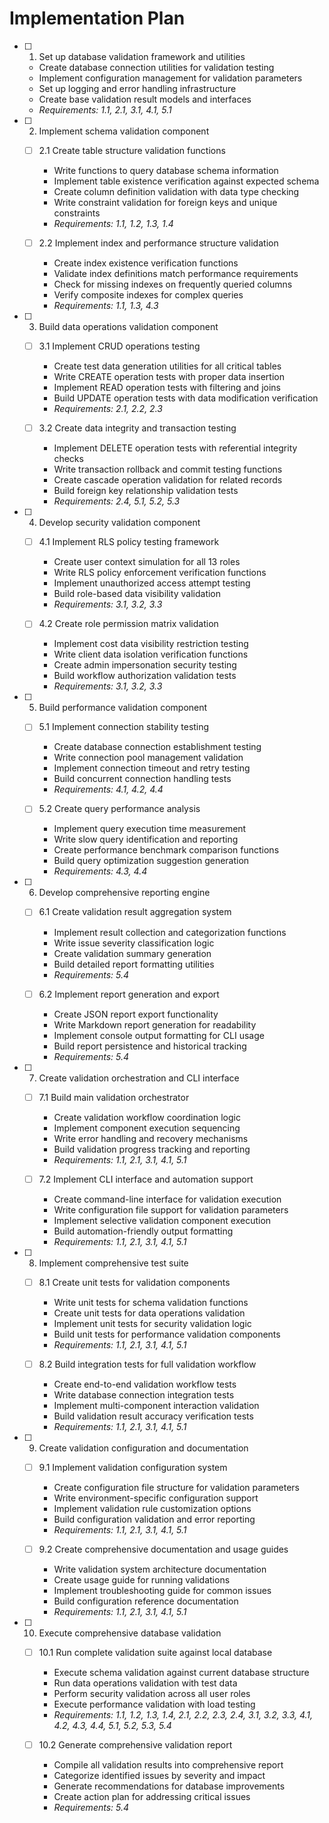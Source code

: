 # Implementation Plan

- [ ] 1. Set up database validation framework and utilities
  - Create database connection utilities for validation testing
  - Implement configuration management for validation parameters
  - Set up logging and error handling infrastructure
  - Create base validation result models and interfaces
  - _Requirements: 1.1, 2.1, 3.1, 4.1, 5.1_

- [ ] 2. Implement schema validation component
  - [ ] 2.1 Create table structure validation functions
    - Write functions to query database schema information
    - Implement table existence verification against expected schema
    - Create column definition validation with data type checking
    - Write constraint validation for foreign keys and unique constraints
    - _Requirements: 1.1, 1.2, 1.3, 1.4_

  - [ ] 2.2 Implement index and performance structure validation
    - Create index existence verification functions
    - Validate index definitions match performance requirements
    - Check for missing indexes on frequently queried columns
    - Verify composite indexes for complex queries
    - _Requirements: 1.1, 1.3, 4.3_

- [ ] 3. Build data operations validation component
  - [ ] 3.1 Implement CRUD operations testing
    - Create test data generation utilities for all critical tables
    - Write CREATE operation tests with proper data insertion
    - Implement READ operation tests with filtering and joins
    - Build UPDATE operation tests with data modification verification
    - _Requirements: 2.1, 2.2, 2.3_

  - [ ] 3.2 Create data integrity and transaction testing
    - Implement DELETE operation tests with referential integrity checks
    - Write transaction rollback and commit testing functions
    - Create cascade operation validation for related records
    - Build foreign key relationship validation tests
    - _Requirements: 2.4, 5.1, 5.2, 5.3_

- [ ] 4. Develop security validation component
  - [ ] 4.1 Implement RLS policy testing framework
    - Create user context simulation for all 13 roles
    - Write RLS policy enforcement verification functions
    - Implement unauthorized access attempt testing
    - Build role-based data visibility validation
    - _Requirements: 3.1, 3.2, 3.3_

  - [ ] 4.2 Create role permission matrix validation
    - Implement cost data visibility restriction testing
    - Write client data isolation verification functions
    - Create admin impersonation security testing
    - Build workflow authorization validation tests
    - _Requirements: 3.1, 3.2, 3.3_

- [ ] 5. Build performance validation component
  - [ ] 5.1 Implement connection stability testing
    - Create database connection establishment testing
    - Write connection pool management validation
    - Implement connection timeout and retry testing
    - Build concurrent connection handling tests
    - _Requirements: 4.1, 4.2, 4.4_

  - [ ] 5.2 Create query performance analysis
    - Implement query execution time measurement
    - Write slow query identification and reporting
    - Create performance benchmark comparison functions
    - Build query optimization suggestion generation
    - _Requirements: 4.3, 4.4_

- [ ] 6. Develop comprehensive reporting engine
  - [ ] 6.1 Create validation result aggregation system
    - Implement result collection and categorization functions
    - Write issue severity classification logic
    - Create validation summary generation
    - Build detailed report formatting utilities
    - _Requirements: 5.4_

  - [ ] 6.2 Implement report generation and export
    - Create JSON report export functionality
    - Write Markdown report generation for readability
    - Implement console output formatting for CLI usage
    - Build report persistence and historical tracking
    - _Requirements: 5.4_

- [ ] 7. Create validation orchestration and CLI interface
  - [ ] 7.1 Build main validation orchestrator
    - Create validation workflow coordination logic
    - Implement component execution sequencing
    - Write error handling and recovery mechanisms
    - Build validation progress tracking and reporting
    - _Requirements: 1.1, 2.1, 3.1, 4.1, 5.1_

  - [ ] 7.2 Implement CLI interface and automation support
    - Create command-line interface for validation execution
    - Write configuration file support for validation parameters
    - Implement selective validation component execution
    - Build automation-friendly output formatting
    - _Requirements: 1.1, 2.1, 3.1, 4.1, 5.1_

- [ ] 8. Implement comprehensive test suite
  - [ ] 8.1 Create unit tests for validation components
    - Write unit tests for schema validation functions
    - Create unit tests for data operations validation
    - Implement unit tests for security validation logic
    - Build unit tests for performance validation components
    - _Requirements: 1.1, 2.1, 3.1, 4.1, 5.1_

  - [ ] 8.2 Build integration tests for full validation workflow
    - Create end-to-end validation workflow tests
    - Write database connection integration tests
    - Implement multi-component interaction validation
    - Build validation result accuracy verification tests
    - _Requirements: 1.1, 2.1, 3.1, 4.1, 5.1_

- [ ] 9. Create validation configuration and documentation
  - [ ] 9.1 Implement validation configuration system
    - Create configuration file structure for validation parameters
    - Write environment-specific configuration support
    - Implement validation rule customization options
    - Build configuration validation and error reporting
    - _Requirements: 1.1, 2.1, 3.1, 4.1, 5.1_

  - [ ] 9.2 Create comprehensive documentation and usage guides
    - Write validation system architecture documentation
    - Create usage guide for running validations
    - Implement troubleshooting guide for common issues
    - Build configuration reference documentation
    - _Requirements: 1.1, 2.1, 3.1, 4.1, 5.1_

- [ ] 10. Execute comprehensive database validation
  - [ ] 10.1 Run complete validation suite against local database
    - Execute schema validation against current database structure
    - Run data operations validation with test data
    - Perform security validation across all user roles
    - Execute performance validation with load testing
    - _Requirements: 1.1, 1.2, 1.3, 1.4, 2.1, 2.2, 2.3, 2.4, 3.1, 3.2, 3.3, 4.1, 4.2, 4.3, 4.4, 5.1, 5.2, 5.3, 5.4_

  - [ ] 10.2 Generate comprehensive validation report
    - Compile all validation results into comprehensive report
    - Categorize identified issues by severity and impact
    - Generate recommendations for database improvements
    - Create action plan for addressing critical issues
    - _Requirements: 5.4_
